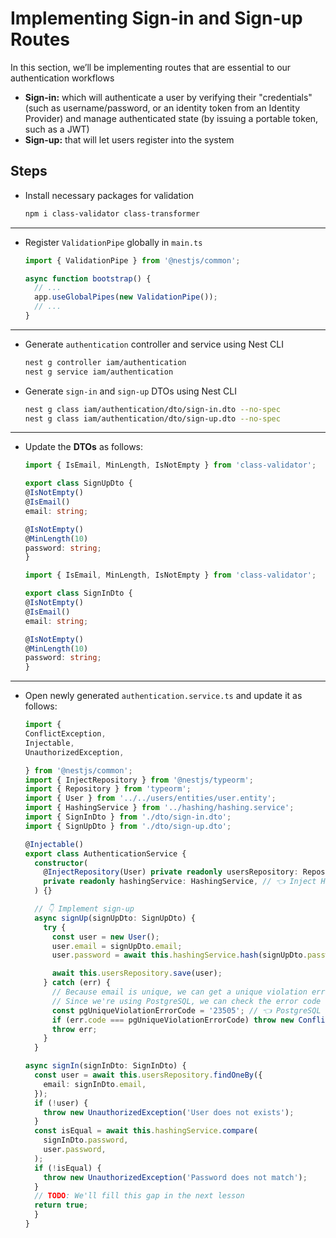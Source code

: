 # Implementing Sign-in and Sign-up Routes

In this section, we’ll be implementing routes that are essential to our authentication workflows

- **Sign-in:** which will authenticate a user by verifying their "credentials" (such as username/password, or an identity token from an Identity Provider) and manage authenticated state (by issuing a portable token, such as a JWT)
- **Sign-up:** that will let users register into the system

## Steps

- Install necessary packages for validation

  ```bash
  npm i class-validator class-transformer
  ```

---

- Register `ValidationPipe` globally in `main.ts`
  
  ```ts
  import { ValidationPipe } from '@nestjs/common';

  async function bootstrap() {
    // ...
    app.useGlobalPipes(new ValidationPipe());
    // ...
  }
  ```

---

- Generate `authentication` controller and service using Nest CLI

  ```bash
  nest g controller iam/authentication
  nest g service iam/authentication
  ```

- Generate `sign-in` and `sign-up` DTOs using Nest CLI

  ```bash
  nest g class iam/authentication/dto/sign-in.dto --no-spec
  nest g class iam/authentication/dto/sign-up.dto --no-spec
  ```

---

- Update the **DTOs** as follows:

  ```ts signup.dto.ts
  import { IsEmail, MinLength, IsNotEmpty } from 'class-validator';

  export class SignUpDto {
  @IsNotEmpty()
  @IsEmail()
  email: string;

  @IsNotEmpty()
  @MinLength(10)
  password: string;
  }
  ```

  ```ts signin.dto.ts
  import { IsEmail, MinLength, IsNotEmpty } from 'class-validator';

  export class SignInDto {
  @IsNotEmpty()
  @IsEmail()
  email: string;

  @IsNotEmpty()
  @MinLength(10)
  password: string;
  }
  ```

---

- Open newly generated `authentication.service.ts` and update it as follows:

  ```ts
  import {
  ConflictException,
  Injectable,
  UnauthorizedException,

  } from '@nestjs/common';
  import { InjectRepository } from '@nestjs/typeorm';
  import { Repository } from 'typeorm';
  import { User } from '../../users/entities/user.entity';
  import { HashingService } from '../hashing/hashing.service';
  import { SignInDto } from './dto/sign-in.dto';
  import { SignUpDto } from './dto/sign-up.dto';

  @Injectable()
  export class AuthenticationService {
    constructor(
      @InjectRepository(User) private readonly usersRepository: Repository<User>, // 👈 Inject Users Repository
      private readonly hashingService: HashingService, // 👈 Inject Hashing Service to hash passwords
    ) {}

    // 👇 Implement sign-up
    async signUp(signUpDto: SignUpDto) {
      try {
        const user = new User();
        user.email = signUpDto.email;
        user.password = await this.hashingService.hash(signUpDto.password); // 👈 Hash password before saving

        await this.usersRepository.save(user);
      } catch (err) {
        // Because email is unique, we can get a unique violation error
        // Since we're using PostgreSQL, we can check the error code to see if it's a unique violation
        const pgUniqueViolationErrorCode = '23505'; // 👈 PostgreSQL unique violation error code, sould be moved to a separate file
        if (err.code === pgUniqueViolationErrorCode) throw new ConflictException();
        throw err;
      }
    }

  async signIn(signInDto: SignInDto) {
    const user = await this.usersRepository.findOneBy({
      email: signInDto.email,
    });
    if (!user) {
      throw new UnauthorizedException('User does not exists');
    }
    const isEqual = await this.hashingService.compare(
      signInDto.password,
      user.password,
    );
    if (!isEqual) {
      throw new UnauthorizedException('Password does not match');
    }
    // TODO: We'll fill this gap in the next lesson
    return true;
    }
  }
  ```
